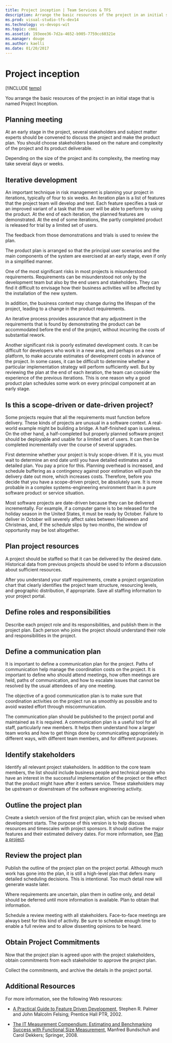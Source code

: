 ```yaml
---
title: Project inception | Team Services & TFS
description: Arrange the basic resources of the project in an initial stage.
ms.prod: visual-studio-tfs-dev14
ms.technology: vs-devops-wit
ms.topic: cmmi
ms.assetid: 193eee36-7d2a-4652-b905-7759cc60321e
ms.manager: douge
ms.author: kaelli
ms.date: 01/20/2017
---
```

# Project inception
[!INCLUDE [temp](../../_shared/dev15-version-header.md)]

You arrange the basic resources of the project in an initial stage that is named Project Inception.  
  
##  <a name="PlanningMeeting"></a> Planning meeting  
 At an early stage in the project, several stakeholders and subject matter experts should be convened to discuss the project and make the product plan. You should choose stakeholders based on the nature and complexity of the project and its product deliverable.  
  
 Depending on the size of the project and its complexity, the meeting may take several days or weeks.  
  
##  <a name="Iterative"></a> Iterative development  
 An important technique in risk management is planning your project in iterations, typically of four to six weeks. An iteration plan is a list of features that the project team will develop and test. Each feature specifies a task or an improved variant of a task that the user will be able to perform by using the product. At the end of each iteration, the planned features are demonstrated. At the end of some iterations, the partly completed product is released for trial by a limited set of users.  
  
 The feedback from those demonstrations and trials is used to review the plan.  
  
 The product plan is arranged so that the principal user scenarios and the main components of the system are exercised at an early stage, even if only in a simplified manner.  
  
 One of the most significant risks in most projects is misunderstood requirements. Requirements can be misunderstood not only by the development team but also by the end users and stakeholders. They can find it difficult to envisage how their business activities will be affected by the installation of the new system.  
  
 In addition, the business context may change during the lifespan of the project, leading to a change in the product requirements.  
  
 An iterative process provides assurance that any adjustment in the requirements that is found by demonstrating the product can be accommodated before the end of the project, without incurring the costs of substantial rework.  
  
 Another significant risk is poorly estimated development costs. It can be difficult for developers who work in a new area, and perhaps on a new platform, to make accurate estimates of development costs in advance of the project. In some cases, it can be difficult to determine whether a particular implementation strategy will perform sufficiently well. But by reviewing the plan at the end of each iteration, the team can consider the experience of the previous iterations. This is one reason why a good product plan schedules some work on every principal component at an early stage.  
  
##  <a name="ScopeOrDateDriven"></a> Is this a scope-driven or date-driven project?  
 Some projects require that all the requirements must function before delivery. These kinds of projects are unusual in a software context. A real-world example might be building a bridge. A half-finished span is useless. On the other hand, a half-completed but properly planned software project should be deployable and usable for a limited set of users. It can then be completed incrementally over the course of several upgrades.  
  
 First determine whether your project is truly scope-driven. If it is, you must wait to determine an end date until you have detailed estimates and a detailed plan. You pay a price for this. Planning overhead is increased, and schedule buffering as a contingency against poor estimation will push the delivery date out more, which increases costs. Therefore, before you decide that you have a scope-driven project, be absolutely sure. It is more probable in a complex systems-engineering environment than in a pure software product or service situation.  
  
 Most software projects are date-driven because they can be delivered incrementally. For example, if a computer game is to be released for the holiday season in the United States, it must be ready by October. Failure to deliver in October will severely affect sales between Halloween and Christmas, and, if the schedule slips by two months, the window of opportunity may be lost altogether.  
  
##  <a name="PlanProjectResources"></a> Plan project resources  
 A project should be staffed so that it can be delivered by the desired date. Historical data from previous projects should be used to inform a discussion about sufficient resources.  
  
 After you understand your staff requirements, create a project organization chart that clearly identifies the project team structure, resourcing levels, and geographic distribution, if appropriate. Save all staffing information to your project portal.  
  
##  <a name="DefineRolesAndResponsibilities"></a> Define roles and responsibilities  
 Describe each project role and its responsibilities, and publish them in the project plan. Each person who joins the project should understand their role and responsibilities in the project.  
  
##  <a name="DefineCommunicationPlan"></a> Define a communication plan  
 It is important to define a communication plan for the project. Paths of communication help manage the coordination costs on the project. It is important to define who should attend meetings, how often meetings are held, paths of communication, and how to escalate issues that cannot be resolved by the usual attendees of any one meeting.  
  
 The objective of a good communication plan is to make sure that coordination activities on the project run as smoothly as possible and to avoid wasted effort through miscommunication.  
  
 The communication plan should be published to the project portal and maintained as it is required. A communication plan is a useful tool for all staff, particularly new members. It helps them understand how a larger team works and how to get things done by communicating appropriately in different ways, with different team members, and for different purposes.  
  
##  <a name="IdentifyStakeHolders"></a> Identify stakeholders  
 Identify all relevant project stakeholders. In addition to the core team members, the list should include business people and technical people who have an interest in the successful implementation of the project or the effect that the product might have after it enters service. These stakeholders may be upstream or downstream of the software engineering activity.  
  
##  <a name="Outline"></a> Outline the project plan  
 Create a sketch version of the first project plan, which can be revised when development starts. The purpose of this version is to help discuss resources and timescales with project sponsors. It should outline the major features and their estimated delivery dates. For more information, see [Plan a project](guidance-plan-a-project-cmmi.md).  
  
##  <a name="ReviewProjectPlan"></a> Review the project plan  
 Publish the outline of the project plan on the project portal. Although much work has gone into the plan, it is still a high-level plan that defers many detailed scheduling decisions. This is intentional. Too much detail now will generate waste later.  
  
 Where requirements are uncertain, plan them in outline only, and detail should be deferred until more information is available. Plan to obtain that information.  
  
 Schedule a review meeting with all stakeholders. Face-to-face meetings are always best for this kind of activity. Be sure to schedule enough time to enable a full review and to allow dissenting opinions to be heard.  
  
##  <a name="ObtainProjectCommitments"></a> Obtain Project Commitments  
 Now that the project plan is agreed upon with the project stakeholders, obtain commitments from each stakeholder to approve the project plan.  
  
 Collect the commitments, and archive the details in the project portal.  
  
##  <a name="AdditionalResources"></a> Additional Resources  
 For more information, see the following Web resources:  
  
-   [A Practical Guide to Feature Driven Development](http://go.microsoft.com/fwlink/?LinkId=179021), Stephen R. Palmer and John Malcolm Felsing; Prentice Hall PTR, 2002.  
  
-   [The IT Measurement Compendium: Estimating and Benchmarking Success with Functional Size Measurement](http://go.microsoft.com/fwlink/?LinkId=179022), Manfred Bundschuh and Carol Dekkers; Springer, 2008.